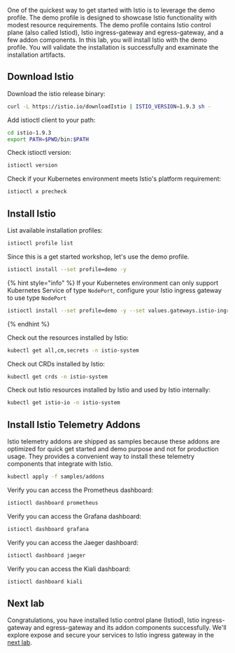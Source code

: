 One of the quickest way to get started with Istio is to leverage the demo profile. The demo profile is designed to showcase Istio functionality with modest resource requirements. The demo profile contains Istio control plane (also called Istiod), Istio ingress-gateway and egress-gateway, and a few addon components. In this lab, you will install Istio with the demo profile. You will validate the installation is successfully and examinate the installation artifacts.

## Download Istio

Download the istio release binary:

```bash
curl -L https://istio.io/downloadIstio | ISTIO_VERSION=1.9.3 sh -
```

Add istioctl client to your path:

```bash
cd istio-1.9.3
export PATH=$PWD/bin:$PATH
```

Check istioctl version:

```bash
istioctl version
```

Check if your Kubernetes environment meets Istio's platform requirement:

```bash
istioctl x precheck
```

## Install Istio

List available installation profiles:

```bash
istioctl profile list
```

Since this is a get started workshop, let's use the demo profile.

```bash
istioctl install --set profile=demo -y
```

{% hint style="info" %}
If your Kubernetes environment can only support Kubernetes Service of type `NodePort`, configure your Istio ingress gateway to use type `NodePort`

```bash
istioctl install --set profile=demo -y --set values.gateways.istio-ingressgateway.type=NodePort
```

{% endhint %}

Check out the resources installed by Istio:

```bash
kubectl get all,cm,secrets -n istio-system
```

Check out CRDs installed by Istio:

```bash
kubectl get crds -n istio-system
```

Check out Istio resources installed by Istio and used by Istio internally:

```bash
kubectl get istio-io -n istio-system
```

## Install Istio Telemetry Addons

Istio telemetry addons are shipped as samples because these addons are optimized for quick get started and demo purpose and not for production usage. They provides a convenient way to install these telemetry components that integrate with Istio.

```bash
kubectl apply -f samples/addons
```

Verify you can access the Prometheus dashboard:

```bash
istioctl dashboard prometheus
```

Verify you can access the Grafana dashboard:

```bash
istioctl dashboard grafana
```

Verify you can access the Jaeger dashboard:

```bash
istioctl dashboard jaeger
```

Verify you can access the Kiali dashboard:

```bash
istioctl dashboard kiali
```

## Next lab

Congratulations, you have installed Istio control plane (Istiod), Istio ingress-gateway and egress-gateway and its addon components successfully.  We'll explore expose and secure your services to Istio ingress gateway in the [next lab](./02-secure-service-ingress.md).




